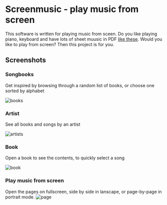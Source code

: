 # Screenmusic - play music from screen
This software is written for playing music from sceen. Do you like playing piano, keyboard and have lots of sheet muusic in PDF <a href="http://www.jososoft.dk/yamaha/sheets.htm">like these</a>.
Would you like to play from screen? Then this project is for you. 

## Screenshots
### Songbooks
Get inspired by browsing through a random list of books, or choose one sorted by alphabet

![books](https://github.com/jeltechnologies/sheetmusic/assets/153366704/52045a31-a538-4388-90f1-5fc3cbfe059d)

### Artist
See all books and songs by an artist

![artists](https://github.com/jeltechnologies/sheetmusic/assets/153366704/64fb381a-ef51-4d16-94ce-c048490cd188)

### Book
Open a book to see the contents, to quickly select a song

![book](https://github.com/jeltechnologies/sheetmusic/assets/153366704/20f6593e-b49c-45a9-91fa-6c5eb5e20185)

### Play music from screen

Open the pages on fullscreen, side by side in lanscape, or page-by-page in portrait mode.
![page](https://github.com/jeltechnologies/sheetmusic/assets/153366704/fb7d28a7-4311-4dc1-953f-f93a26495441)


